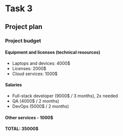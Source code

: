 # Task 3
## Project plan

### Project budget

#### Equipment and licenses (technical resources)
* Laptops and devices: 4000$
* Licenses: 2000$
* Cloud services: 1000$

#### Salaries
* Full-stack developer (9000$ / 3 months), 2x needed
* QA (4000$ / 2 months)
* DevOps (5000$ / 2 months)

#### Other services - 1000$

#### TOTAL: 35000$
